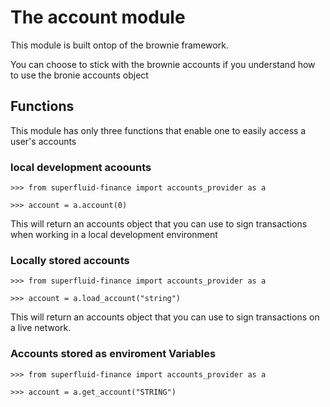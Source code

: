 # The account module

This module is built ontop of the brownie framework.

You can choose to stick with the brownie accounts if you understand how to use the bronie accounts object

## Functions

This module has only three functions that enable one to easily access a user's accounts

### local development acoounts

```
>>> from superfluid-finance import accounts_provider as a
```
```
>>> account = a.account(0)
```
This will return an accounts object that you can use to sign transactions when working in a local development environment

### Locally stored accounts

```
>>> from superfluid-finance import accounts_provider as a
```
```
>>> account = a.load_account("string")
```
This will return an accounts object that you can use to sign transactions on a live network.

### Accounts stored as enviroment Variables
```
>>> from superfluid-finance import accounts_provider as a
```
```
>>> account = a.get_account("STRING")
```
